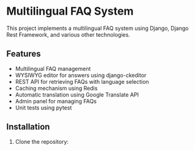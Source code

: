 # Multilingual FAQ System

This project implements a multilingual FAQ system using Django, Django Rest Framework, and various other technologies.

## Features

- Multilingual FAQ management
- WYSIWYG editor for answers using django-ckeditor
- REST API for retrieving FAQs with language selection
- Caching mechanism using Redis
- Automatic translation using Google Translate API
- Admin panel for managing FAQs
- Unit tests using pytest

## Installation

1. Clone the repository:

